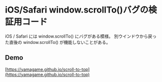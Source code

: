 # iOS/Safari window.scrollTo()バグの検証用コード

iOS / Safari には window.scrollTo() にバグがある模様。
別ウインドウから戻った直後の window.scrollTo() が機能しないことがある。

## Demo

[https://yamagame.github.io/scroll-to-top](https://yamagame.github.io/scroll-to-top)
